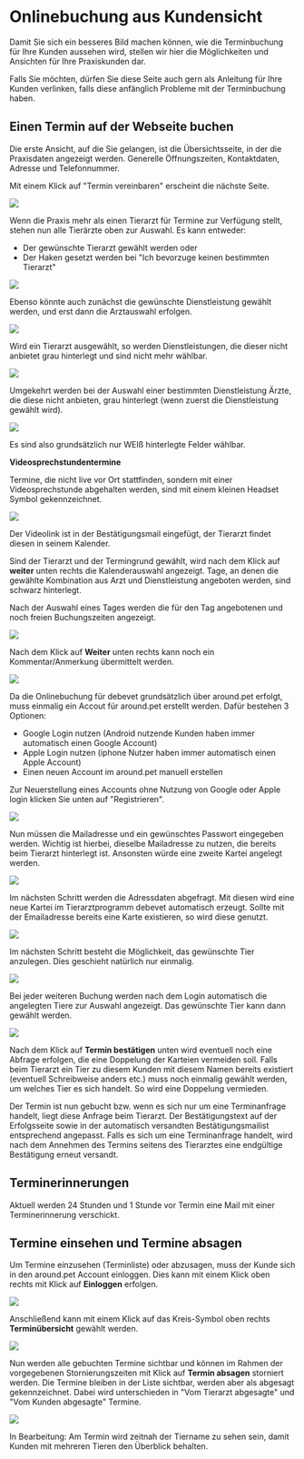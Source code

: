 # Onlinebuchung aus Kundensicht  

Damit Sie sich ein besseres Bild machen können, wie die Terminbuchung für Ihre Kunden aussehen wird, stellen wir hier die Möglichkeiten und
Ansichten für Ihre Praxiskunden dar.

Falls Sie möchten, dürfen Sie diese Seite auch gern als Anleitung für Ihre Kunden verlinken, falls diese anfänglich Probleme mit der Terminbuchung haben.   

## Einen Termin auf der Webseite buchen  

Die erste Ansicht, auf die Sie gelangen, ist die Übersichtsseite, in der die Praxisdaten angezeigt werden. Generelle Öffnungszeiten,
Kontaktdaten, Adresse und Telefonnummer. 

Mit einem Klick auf "Termin vereinbaren" erscheint die nächste Seite. 

![](../../static/img/Kunden/webwidet1.png)  

Wenn die Praxis mehr als einen Tierarzt für Termine zur Verfügung stellt, stehen nun alle Tierärzte oben zur Auswahl. Es kann entweder:

* Der gewünschte Tierarzt gewählt werden oder
* Der Haken gesetzt werden bei "Ich bevorzuge keinen bestimmten Tierarzt"   

![](../../static/img/Kunden/webwidget_arztwahl3.png)   

Ebenso könnte auch zunächst die gewünschte Dienstleistung gewählt werden, und erst dann die Arztauswahl erfolgen.  

![](../../static/img/Kunden/webwidget_termingrundwahl.png)

Wird ein Tierarzt ausgewählt, so werden Dienstleistungen, die dieser nicht anbietet grau hinterlegt und sind nicht mehr wählbar. 

![](../../static/img/Kunden/webwidget_terminegrau.png)

Umgekehrt werden bei der Auswahl einer bestimmten Dienstleistung Ärzte, die diese nicht anbieten, grau hinterlegt (wenn zuerst
die Dienstleistung gewählt wird).   

![](../../static/img/Kunden/webwidget_termingrundwahl.png) 

Es sind also grundsätzlich nur WEIß hinterlegte Felder wählbar.  

**Videosprechstundentermine**

Termine, die nicht live vor Ort stattfinden, sondern mit einer Videosprechstunde abgehalten werden, sind mit einem kleinen 
Headset Symbol gekennzeichnet.   

![](../../static/img/Kunden/webwidget2.png)  

Der Videolink ist in der Bestätigungsmail eingefügt, der Tierarzt findet diesen in seinem Kalender.  

Sind der Tierarzt und der Termingrund gewählt, wird nach dem Klick auf **weiter** unten rechts die Kalenderauswahl angezeigt.
Tage, an denen die gewählte Kombination aus Arzt und Dienstleistung angeboten werden, sind schwarz hinterlegt.  

Nach der Auswahl eines Tages werden die für den Tag angebotenen und noch freien Buchungszeiten angezeigt.

![](../../static/img/Kunden/webwidget3.png)  

Nach dem Klick auf **Weiter** unten rechts kann noch ein Kommentar/Anmerkung übermittelt werden.  

![](../../static/img/Kunden/webwidget4.png)

Da die Onlinebuchung für debevet grundsätzlich über around.pet erfolgt, muss einmalig ein Accout für around.pet erstellt werden. 
Dafür bestehen 3 Optionen:  

* Google Login nutzen (Android nutzende Kunden haben immer automatisch einen Google Account)
* Apple Login nutzen (iphone Nutzer haben immer automatisch einen Apple Account)
* Einen neuen Account im around.pet manuell erstellen

Zur Neuerstellung eines Accounts ohne Nutzung von Google oder Apple login klicken Sie unten auf "Registrieren".  

![](../../static/img/Kunden/neureg_aroundpet.png)  

Nun müssen die Mailadresse und ein gewünschtes Passwort eingegeben werden. Wichtig ist hierbei, dieselbe Mailadresse zu nutzen, die bereits beim Tierarzt hinterlegt ist. 
Ansonsten würde eine zweite Kartei angelegt werden.   

![](../../static/img/Kunden/neureg_aroundpet2.png)  

Im nächsten Schritt werden die Adressdaten abgefragt. Mit diesen wird eine neue Kartei im Tierarztprogramm debevet automatisch erzeugt. Sollte mit der 
Emailadresse bereits eine Karte existieren, so wird diese genutzt.  

![](../../static/img/Kunden/neureg_adresseingabe.png)  

Im nächsten Schritt besteht die Möglichkeit, das gewünschte Tier anzulegen. Dies geschieht natürlich nur einmalig. 

![](../../static/img/Kunden/webwidget_tieranlegenNeu.png)  

Bei jeder weiteren Buchung werden nach dem Login automatisch die angelegten Tiere zur Auswahl angezeigt. 
Das gewünschte Tier kann dann gewählt werden.  

![](../../static/img/Kunden/aroundpet_tierwahl.png)  

Nach dem Klick auf **Termin bestätigen** unten wird eventuell noch eine Abfrage erfolgen, die eine Doppelung der Karteien vermeiden soll.
Falls beim Tierarzt ein Tier zu diesem Kunden mit diesem Namen bereits existiert (eventuell Schreibweise anders etc.) muss noch einmalig
gewählt werden, um welches Tier es sich handelt. So wird eine Doppelung vermieden.   

Der Termin ist nun gebucht bzw. wenn es sich nur um eine Terminanfrage handelt, liegt diese Anfrage beim Tierarzt. Der Bestätigungstext auf der
Erfolgsseite sowie in der automatisch versandten Bestätigungsmailist entsprechend angepasst. Falls es sich um eine Terminanfrage handelt, wird nach dem Annehmen 
des Termins seitens des Tierarztes eine endgültige Bestätigung erneut versandt.

## Terminerinnerungen  

Aktuell werden 24 Stunden und 1 Stunde vor Termin eine Mail mit einer Terminerinnerung verschickt.

## Termine einsehen und Termine absagen

Um Termine einzusehen (Terminliste) oder abzusagen, muss der Kunde sich in den around.pet Account einloggen. Dies kann mit einem Klick oben rechts 
mit Klick auf **Einloggen** erfolgen.   

![](../../static/img/Kunden/webwidget_login1.png)  

Anschließend kann mit einem Klick auf das Kreis-Symbol oben rechts **Terminübersicht** gewählt werden.  

![](../../static/img/Kunden/kunden_terminübersicht.png)

Nun werden alle gebuchten Termine sichtbar und können im Rahmen der vorgegebenen Stornierungszeiten mit Klick auf **Termin absagen** storniert 
werden. Die Termine bleiben in der Liste sichtbar, werden aber als abgesagt gekennzeichnet. Dabei wird unterschieden in "Vom Tierarzt abgesagte" und 
"Vom Kunden abgesagte" Termine.

![](../../static/img/Kunden/kundeseitig_termin_absagen.png)

In Bearbeitung: Am Termin wird zeitnah der Tiername zu sehen sein, damit Kunden mit mehreren Tieren den Überblick behalten.
